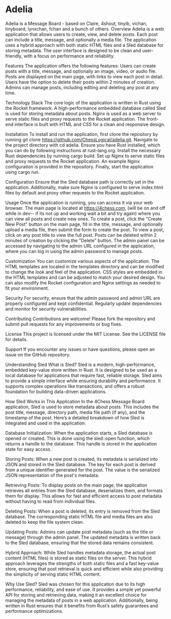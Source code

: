 

<h1>Adelia</h1>



Adelia is a Message Board - based on Claire, 4shout, tinyib, vichan, tinyboard, lynxchan, fchan and a bunch of others.
Overview
Adelia is a web application that allows users to create, view, and delete posts. Each post can include a title, message, and optionally a media file. The application uses a hybrid approach with both static HTML files and a Sled database for storing metadata. The user interface is designed to be clean and user-friendly, with a focus on performance and reliability.

Features
The application offers the following features: Users can create posts with a title, message, and optionally an image, video, or audio file. Posts are displayed on the main page, with links to view each post in detail. Users have the option to delete their posts within 2 minutes of creation. Admins can manage posts, including editing and deleting any post at any time.

Technology Stack
The core logic of the application is written in Rust using the Rocket framework. A high-performance embedded database called Sled is used for storing metadata about posts. Nginx is used as a web server to serve static files and proxy requests to the Rocket application. The front-end interface is built with HTML and CSS for a clean and responsive design.

Installation
To install and run the application, first clone the repository by running git clone https://github.com/ChessLogical/adelia.git. Navigate to the project directory with cd adelia. Ensure you have Rust installed, which you can do by following instructions at rust-lang.org. Install the necessary Rust dependencies by running cargo build. Set up Nginx to serve static files and proxy requests to the Rocket application. An example Nginx configuration is provided in the repository. Finally, start the application using cargo run.

Configuration
Ensure that the Sled database path is correctly set in the application. Additionally, make sure Nginx is configured to serve index.html files by default and proxy other requests to the Rocket application.

Usage
Once the application is running, you can access it via your web browser. The main page is located at https://4chess.com, (will be on and off while in dev-- if its not up and working wait a bit and try again) where you can view all posts and create new ones. To create a post, click the "Create New Post" button on the main page, fill in the title, message, and optionally upload a media file, then submit the form to create the post. To view a post, click on any post title to view the full post. Posts can be deleted within 2 minutes of creation by clicking the "Delete" button. The admin panel can be accessed by navigating to the admin URL configured in the application, where you can log in using the admin password to manage posts.

Customization
You can customize various aspects of the application. The HTML templates are located in the templates directory and can be modified to change the look and feel of the application. CSS styles are embedded in the HTML templates and can be adjusted to match your desired design. You can also modify the Rocket configuration and Nginx settings as needed to fit your environment.

Security
For security, ensure that the admin password and admin URL are properly configured and kept confidential. Regularly update dependencies and monitor for security vulnerabilities.

Contributing
Contributions are welcome! Please fork the repository and submit pull requests for any improvements or bug fixes.

License
This project is licensed under the MIT License. See the LICENSE file for details.

Support
If you encounter any issues or have questions, please open an issue on the GitHub repository.

Understanding Sled
What is Sled?
Sled is a modern, high-performance, embedded key-value store written in Rust. It is designed to be used as a local database for applications that require fast, reliable storage. Sled aims to provide a simple interface while ensuring durability and performance. It supports complex operations like transactions, and offers a robust foundation for building data-driven applications.

How Sled Works in This Application
In the 4Chess Message Board application, Sled is used to store metadata about posts. This includes the post title, message, directory path, media file path (if any), and the timestamp of the post. Here’s a detailed breakdown of how Sled is integrated and used in the application:

Database Initialization: When the application starts, a Sled database is opened or created. This is done using the sled::open function, which returns a handle to the database. This handle is stored in the application state for easy access.

Storing Posts: When a new post is created, its metadata is serialized into JSON and stored in the Sled database. The key for each post is derived from a unique identifier generated for the post. The value is the serialized JSON representation of the post's metadata.

Retrieving Posts: To display posts on the main page, the application retrieves all entries from the Sled database, deserializes them, and formats them for display. This allows for fast and efficient access to post metadata without having to read from individual files.

Deleting Posts: When a post is deleted, its entry is removed from the Sled database. The corresponding static HTML file and media files are also deleted to keep the file system clean.

Updating Posts: Admins can update post metadata (such as the title or message) through the admin panel. The updated metadata is written back to the Sled database, ensuring that the stored data remains consistent.

Hybrid Approach: While Sled handles metadata storage, the actual post content (HTML files) is stored as static files on the server. This hybrid approach leverages the strengths of both static files and a fast key-value store, ensuring that post retrieval is quick and efficient while also providing the simplicity of serving static HTML content.

Why Use Sled?
Sled was chosen for this application due to its high performance, reliability, and ease of use. It provides a simple yet powerful API for storing and retrieving data, making it an excellent choice for managing the metadata of posts in a web application. Additionally, being written in Rust ensures that it benefits from Rust’s safety guarantees and performance optimizations.

